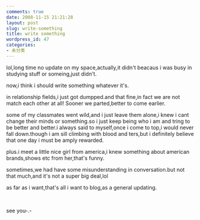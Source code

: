 ```yaml
---
comments: true
date: 2008-11-15 21:21:28
layout: post
slug: write-something
title: write something
wordpress_id: 47
categories:
- 未分类
---
```


lol,long time no update on my space,actually,it didn't beacaus i was busy in studying stuff or someing,just didn't.




now,i think i should write something whatever it's.




in relationship fields,i just got dumpped.and that fine,in fact we are not match each other at all! Sooner we parted,better to come earlier.




some of my classmates went wild,and i just leave them alone,i knew i cant change their minds or something.so i just keep being who i am and tring to be better and better.i always said to myself,once i come to top,i would never fall down.though i am sill climbing with blood and ters,but i definitely believe that one day i must be amply rewarded.




plus.i meet a little nice girl from america,i knew something about american brands,shows etc from her,that's funny.




sometimes,we had have some misunderstanding in conversation.but not that much,and it's not a super big deal,lol




as far as i want,that's all i want to blog,as a general updating.




 




see you-.-
